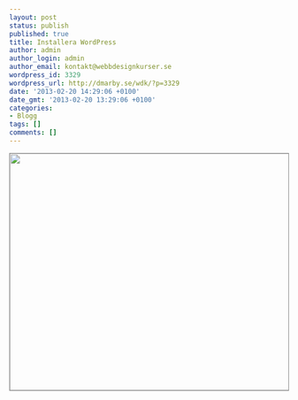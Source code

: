 ```yaml
---
layout: post
status: publish
published: true
title: Installera WordPress
author: admin
author_login: admin
author_email: kontakt@webbdesignkurser.se
wordpress_id: 3329
wordpress_url: http://dmarby.se/wdk/?p=3329
date: '2013-02-20 14:29:06 +0100'
date_gmt: '2013-02-20 13:29:06 +0100'
categories:
- Blogg
tags: []
comments: []
---
```

<p><img src="&#47;wp-content&#47;uploads&#47;2013&#47;02&#47;wordpress.png" alt="" width="700" height="428" class="alignnone size-full wp-image-3350" &#47;></p>
<style>img{border:1px #888 solid;<&#47;style></p>
<h2>Vad &auml;r WordPress?<&#47;h2><br />
WordPress &auml;r ett s&aring; kallat CMS (Content Management System). Det kan j&auml;mf&ouml;ras med en bloggtj&auml;nst som du laddar upp sj&auml;lv p&aring; webbhotellet, men h&auml;r &auml;r det du som har full kontroll och inte bloggtj&auml;nsten. Det hj&auml;lper dig att hantera alla sidor p&aring; hemsidan via en administrationspanel. Det finns m&aring;nga olika typer av CMC f&ouml;rutom WordPress, till exempel Drupal, Jomla och Django. Vi har valt WordPress f&ouml;r att det &auml;r enkelt att komma ig&aring;ng med.</p>
<h2>Innan installationen<&#47;h2><br />
F&ouml;r att installera WordPress beh&ouml;ver du ett <a href="&#47;nyborjare-publicera&#47;" target="_blank">webbhotell och dom&auml;n<&#47;a>.<br />
Du m&aring;ste &auml;ven ladda ner WordPress fr&aring;n <a href="http:&#47;&#47;sv.wordpress.org&#47;" target="_blank">deras hemsida<&#47;a>.</p>
<h2>1. Skapa en databas<&#47;h2><br />
P&aring; ditt webbhotell ska du f&ouml;rst skapa en databas. D&auml;r best&auml;mmer du namn, anv&auml;ndarnamn och l&ouml;senord p&aring; databasen. Beroende p&aring; vilket webbhotell du har s&aring; kan inst&auml;llningarna se annorlunda ut. Det &auml;r i databasen som all information om inl&auml;gg, kommentarer med mera kommer att sparas.</p>
<p><img src="&#47;wp-content&#47;uploads&#47;2013&#47;02&#47;skapa-databas.png" alt="Skapa databas" width="700" height="374" class="alignnone size-full wp-image-3330" &#47;></p>
<h2>2. Ladda upp Wordpress<&#47;h2><br />
P&aring; ditt ftp-konto laddar du upp filerna du fick n&auml;r du laddade ner Wordpress. L&auml;s mer om hur ftp funkar <a href="nyborjare-publicera&#47;" target="_blank">h&auml;r<&#47;a>.</p>
<h2>3. Installera wordpress<&#47;h2><br />
G&aring; nu in p&aring; din hemsidas adress och f&ouml;lj instruktionerna p&aring; hemsidan, s&aring; &auml;r installationen snart klar.</p>
<p><img src="&#47;wp-content&#47;uploads&#47;2013&#47;02&#47;installera-wordpress.png" alt="Installera wordpress" width="700" height="374" class="alignnone size-full wp-image-3335" &#47;></p>
<p><img src="&#47;wp-content&#47;uploads&#47;2013&#47;02&#47;installera-wordpress22.png" alt="" width="700" height="603" class="alignnone size-full wp-image-3347" &#47;></p>
<p><img src="&#47;wp-content&#47;uploads&#47;2013&#47;02&#47;installera-wordpress32.png" alt="" width="700" height="603" class="alignnone size-full wp-image-3348" &#47;></p>
<p><img src="&#47;wp-content&#47;uploads&#47;2013&#47;02&#47;installera-wordpress4.png" alt="" width="700" height="379" class="alignnone size-full wp-image-3344" &#47;></p>
